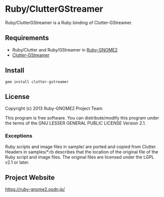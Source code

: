 # Ruby/ClutterGStreamer

Ruby/ClutterGStreamer is a Ruby binding of Clutter-GStreamer.

## Requirements

* Ruby/Clutter and Ruby/GStreamer in
  [Ruby-GNOME2](https://ruby-gnome2.osdn.jp/)
* [Clutter-GStreamer](http://blogs.gnome.org/clutter/)

## Install

    gem install clutter-gstreamer

## License

Copyright (c) 2013 Ruby-GNOME2 Project Team

This program is free software. You can distribute/modify this program
under the terms of the GNU LESSER GENERAL PUBLIC LICENSE Version 2.1.

### Exceptions

Ruby scripts and image files in sample/ are ported and copied from
Clutter. Headers in samples/*.rb describes that the location of the
original file of the Ruby script and image files. The original files
are licensed under the LGPL v2.1 or later.

## Project Website

https://ruby-gnome2.osdn.jp/
